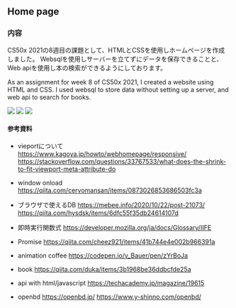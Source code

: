 ## Home page

### 内容
CS50x 2021の8週目の課題として、HTMLとCSSを使用しホームページを作成しました。
Websqlを使用しサーバーを立てずにデータを保存できることと、Web apiを使用し本の検索ができるようにしております。

As an assignment for week 8 of CS50x 2021, I created a website using HTML and CSS.
I used websql to store data without setting up a server, and web api to search for books.

![](https://i.ibb.co/Ykb5SPh/2021-08-30-190957.jpg)
![](https://i.ibb.co/1mVXRPW/2021-08-30-191031.jpg)
![](https://i.ibb.co/GxQk9Dw/2021-08-30-191053.jpg)

#### 参考資料

- vieportについて
https://www.kagoya.jp/howto/webhomepage/responsive/<br>
https://stackoverflow.com/questions/33767533/what-does-the-shrink-to-fit-viewport-meta-attribute-do

- window onload 
https://qiita.com/cervomansan/items/0873026853686503fc3a

- ブラウザで使えるDB
https://mebee.info/2020/10/22/post-21073/
https://qiita.com/hysdsk/items/6dfc55f35db24614107d

- 即時実行関数式
https://developer.mozilla.org/ja/docs/Glossary/IIFE

- Promise
https://qiita.com/cheez921/items/41b744e4e002b966391a

- animation coffee
https://codepen.io/v_Bauer/pen/zYrBoJa

- book
https://qiita.com/duka/items/3b1968be36ddbcfde25a

- api with html/javascript
https://techacademy.jp/magazine/19615

- openbd
https://openbd.jp/
https://www.y-shinno.com/openbd/


